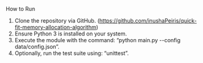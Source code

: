 How to Run
1. Clone the repository via GitHub. (https://github.com/inushaPeiris/quick-fit-memory-allocation-algorithm)
2. Ensure Python 3 is installed on your system.
3. Execute the module with the command: “python main.py --config data/config.json”.
4. Optionally, run the test suite using: “unittest”.
